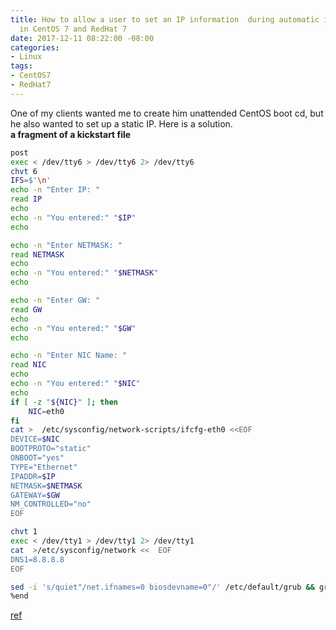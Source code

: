 ```yaml
---
title: How to allow a user to set an IP information  during automatic installation
  in CentOS 7 and RedHat 7
date: 2017-12-11 08:22:00 -08:00
categories:
- Linux
tags:
- CentOS7
- RedHat7
---
```


One of my clients wanted me to create him unattended CentOS boot cd,  but he also wanted to set up a static IP.  Here is a solution.   
**a fragment of a kickstart file**
```sh 
post
exec < /dev/tty6 > /dev/tty6 2> /dev/tty6
chvt 6
IFS=$'\n'
echo -n "Enter IP: "
read IP
echo
echo -n "You entered:" "$IP"
echo

echo -n "Enter NETMASK: "
read NETMASK
echo
echo -n "You entered:" "$NETMASK"
echo

echo -n "Enter GW: "
read GW
echo
echo -n "You entered:" "$GW"
echo

echo -n "Enter NIC Name: "
read NIC
echo
echo -n "You entered:" "$NIC"
echo
if [ -z "${NIC}" ]; then
    NIC=eth0
fi
cat >  /etc/sysconfig/network-scripts/ifcfg-eth0 <<EOF
DEVICE=$NIC
BOOTPROTO="static"
ONBOOT="yes"
TYPE="Ethernet"
IPADDR=$IP
NETMASK=$NETMASK
GATEWAY=$GW
NM_CONTROLLED="no"
EOF

chvt 1
exec < /dev/tty1 > /dev/tty1 2> /dev/tty1
cat  >/etc/sysconfig/network <<  EOF
DNS1=8.8.8.8
EOF

sed -i 's/quiet"/net.ifnames=0 biosdevname=0"/' /etc/default/grub && grub2-mkconfig -o /boot/grub2/grub.cfg
%end
```
[ref](https://access.redhat.com/documentation/en-us/red_hat_enterprise_linux/7/html/installation_guide/sect-kickstart-examples#sect-kickstart-input-example)	

